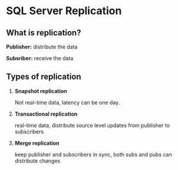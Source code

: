 # SQL Server Replication

## What is replication?

**Publisher:** distribute the data

**Subsriber:** receive the data

## Types of replication

1. **Snapshot replication**

   Not real-time data, latency can be one day.

2. **Transactional replication**

   real-time data, distribute source level updates from publisher to subscribers

3. **Merge replication**

   keep publisher and subscribers in sync, both subs and pubs can distribute changes